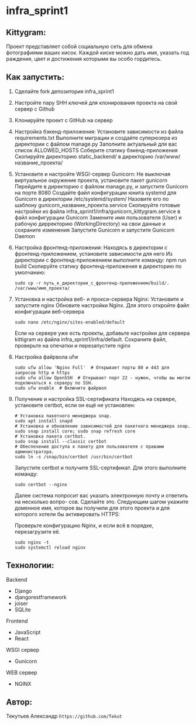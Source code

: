 # infra_sprint1

## Kittygram:
Проект представляет собой социальную сеть для обмена фотографиями ваших кисок.
Каждой киске можно дать имя, указать год раждения, цвет и достижения которыми вы особо гордитесь.

## Как запустить:
1. Сделайте fork депозитория infra_sprint1

2. Настройте пару SHH ключей для клонирования проекта на свой сервер с Github

3. Клонируйте проект с GitHub на сервер

4. Настройка бэкенд-приложения:
   Установите зависимости из файла requirements.txt
   Выполните миграции и создайте суперюзера из директории с файлом manage.py
   Заполните актуальный для вас список ALLOWED_HOSTS
   Соберите статику бэкенд-приложения
   Скопируйте директорию static_backend/ в директорию /var/www/название_проекта/

5. Установите и настройте WSGI-сервер Gunicorn:
   Не выключая виртуальное окружение проекта, установите пакет gunicorn
   Перейдите в директорию с файлом manage.py, и запустите Gunicorn на порте 8080
   Создайте файл конфигурации юнита systemd для Gunicorn в директории /etc/systemd/system/
   Назовите его по шаблону gunicorn_название_проекта.service
   Скопируйте готовые настройки из файла infra_sprint1/infra/gunicorn_kittygram.service в файл конфигурации Gunicorn
   Замените имя пользователя (User) и рабочую дирректорию (WorkingDirectory) на свои данные и сохраните изменения
   Запустите Gunicorn и запустите Gunicorn Daemon
   
7. Настройка фронтенд-приложения:
   Находясь в директории с фронтенд-приложением, установите зависимости для него
   Из директории с фронтенд-приложением выполните команду:   npm run build
   Скопируйте статику фронтенд-приложения в директорию по умолчанию:
   ```
   sudo cp -r путь_к_директории_с_фронтенд-приложением/build/. /var/www/имя_проекта/
   ```
8. Установка и настройка веб- и прокси-сервера Nginx:
   Установите и запустите nginx
   Обновите настройки Nginx. Для этого откройте файл конфигурации веб-сервера
   ```
   sudo nano /etc/nginx/sites-enabled/default
   ```
   Если на сервере уже есть проекты, добавьте настройки для сервера kittigram из файла infra_sprint1/infra/default.
   Сохраните файл, проверьте на опечатки и перезапустите nginx

9. Настройка файрвола ufw
   ```
   sudo ufw allow 'Nginx Full'  # Открывает порты 80 и 443 для запросов http и https
   sudo ufw allow OpenSSH  # Открывает порт 22 - нужен, чтобы вы могли подключаться к серверу по SSH.
   sudo ufw enable  # Включите файрвол
   ```
10. Получение и настройка SSL-сертификата
    Находясь на сервере, установите certbot, если он ещё не установлен:
    ```
    # Установка пакетного менеджера snap.
    sudo apt install snapd
    # Установка и обновление зависимостей для пакетного менеджера snap.
    sudo snap install core; sudo snap refresh core
    # Установка пакета certbot.
    sudo snap install --classic certbot
    # Обеспечение доступа к пакету для пользователя с правами администратора.
    sudo ln -s /snap/bin/certbot /usr/bin/certbot
    ```
    Запустите certbot и получите SSL-сертификат. Для этого выполните команду:
    ```
    sudo certbot --nginx
    ```
    Далее система попросит вас указать электронную почту и ответить на несколько вопро- сов. Сделайте это.
    Следующим шагом укажите доменное имя, которое вы получили для этого проекта и для которого хотели бы активировать HTTPS:

    Проверьте конфигурацию Nginx, и если всё в порядке, перезагрузите её.
    ```
    sudo nginx -t
    sudo systemctl reload nginx
    ```

## Технологии:

Backend
* Django
* djangorestframework
* joiser
* SQLite

Frontend
* JavaScript
* React

WSGI сервер
* Gunicorn

WEB сервер
* NGINX

## Автор:
Текутьев Александр
`https://github.com/Tekut`
